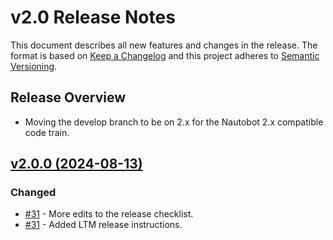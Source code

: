 # v2.0 Release Notes

This document describes all new features and changes in the release. The format is based on [Keep a Changelog](https://keepachangelog.com/en/1.0.0/) and this project adheres to [Semantic Versioning](https://semver.org/spec/v2.0.0.html).

## Release Overview

- Moving the develop branch to be on 2.x for the Nautobot 2.x compatible code train.

## [v2.0.0 (2024-08-13)](https://github.com/nautobot/nautobot-app-dev-example/releases/tag/v2.0.0)

### Changed

- [#31](https://github.com/nautobot/nautobot-app-dev-example/issues/31) - More edits to the release checklist.
- [#31](https://github.com/nautobot/nautobot-app-dev-example/issues/31) - Added LTM release instructions.
